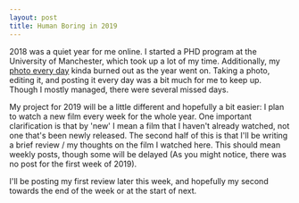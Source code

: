```yaml
---
layout: post
title: Human Boring in 2019
---
```


2018 was a quiet year for me online. I started a PHD program at the University of Manchester, which took up a lot of my time. Additionally, my [photo every day](https://www.instagram.com/humanboring/) kinda burned out as the year went on. Taking a photo, editing it, and posting it every day was a bit much for me to keep up. Though I mostly managed, there were several missed days. 

My project for 2019 will be a little different and hopefully a bit easier: I plan to watch a new film every week for the whole year. One important clarification is that by 'new' I mean a film that I haven't already watched, not one that's been newly released. The second half of this is that I'll be writing a brief review / my thoughts on the film I watched here. This should mean weekly posts, though some will be delayed (As you might notice, there was no post for the first week of 2019).

I'll be posting my first review later this week, and hopefully my second towards the end of the week or at the start of next. 